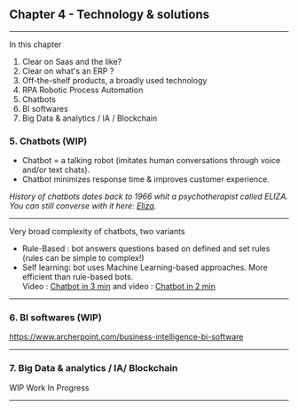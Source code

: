 ## Chapter 4 - Technology & solutions

----

In this chapter
1. Clear on Saas and the like?
2. Clear on what's an ERP ?
3. Off-the-shelf products, a broadly used technology
4. RPA Robotic Process Automation 
5. Chatbots
6. BI softwares
7. Big Data & analytics / IA / Blockchain




### 5. Chatbots (WIP)

- Chatbot = a talking robot (imitates human conversations through voice and/or text chats).    
- Chatbot minimizes response time & improves customer experience.    

*History of chatbots dates back to 1966 whit a psychotherapist called ELIZA. You can still converse with it here: [Eliza](http://psych.fullerton.edu/mbirnbaum/psych101/Eliza.htm?utm_source=ubisend.com&utm_medium=blog-link&utm_campaign=ubisend).*   

----

Very broad complexity of chatbots, two variants
- Rule-Based : bot answers questions based on defined and set rules (rules can be simple to complex!)
- Self learning: bot uses Machine Learning-based approaches. More efficient than rule-based bots.    
Video : [Chatbot in 3 min](https://www.youtube.com/watch?v=38sL6pADCog) and video : [Chatbot in 2 min](https://www.youtube.com/watch?v=pX6zqaEHAdw) 

----

### 6. BI softwares (WIP)

https://www.archerpoint.com/business-intelligence-bi-software

----

### 7. Big Data & analytics / IA/ Blockchain 

WIP Work In Progress 

----

